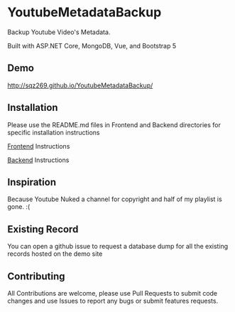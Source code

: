 # YoutubeMetadataBackup
Backup Youtube Video's Metadata. 

Built with ASP.NET Core, MongoDB, Vue, and Bootstrap 5

## Demo
http://sqz269.github.io/YoutubeMetadataBackup/

## Installation
Please use the README.md files in Frontend and Backend directories for specific installation instructions

[Frontend](youtube-metadata-backup-frontend/README.md) Instructions
 
[Backend](youtube-metadata-backup-frontend/README.md) Instructions

## Inspiration
Because Youtube Nuked a channel for copyright and half of my playlist is gone. :(

## Existing Record
You can open a github issue to request a database dump for all the existing records hosted on the demo site

## Contributing
All Contributions are welcome, please use Pull Requests to submit code changes and use Issues to report any bugs or submit features requests.
